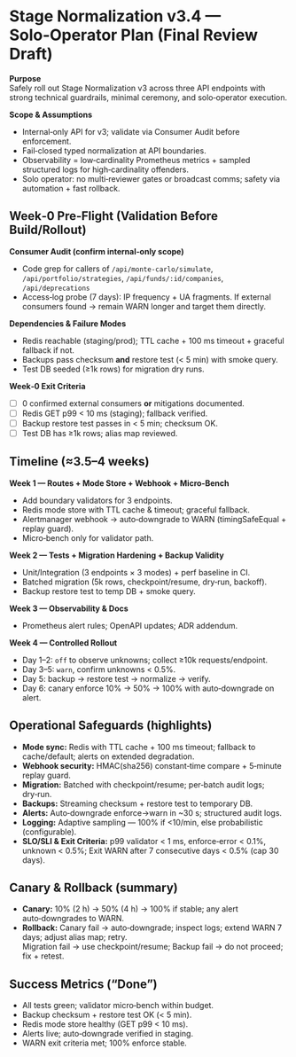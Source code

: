 # Stage Normalization v3.4 — Solo‑Operator Plan (Final Review Draft)

**Purpose**  
Safely roll out Stage Normalization v3 across three API endpoints with strong technical guardrails, minimal ceremony, and solo‑operator execution.

**Scope & Assumptions**
- Internal‑only API for v3; validate via Consumer Audit before enforcement.
- Fail‑closed typed normalization at API boundaries.
- Observability = low‑cardinality Prometheus metrics + sampled structured logs for high‑cardinality offenders.
- Solo operator: no multi‑reviewer gates or broadcast comms; safety via automation + fast rollback.

## Week‑0 Pre‑Flight (Validation Before Build/Rollout)

**Consumer Audit (confirm internal‑only scope)**  
- Code grep for callers of `/api/monte-carlo/simulate`, `/api/portfolio/strategies`, `/api/funds/:id/companies`, `/api/deprecations`  
- Access‑log probe (7 days): IP frequency + UA fragments. If external consumers found → remain WARN longer and target them directly.

**Dependencies & Failure Modes**
- Redis reachable (staging/prod); TTL cache + 100 ms timeout + graceful fallback if not.
- Backups pass checksum **and** restore test (< 5 min) with smoke query.
- Test DB seeded (≥1k rows) for migration dry runs.

**Week‑0 Exit Criteria**
- [ ] 0 confirmed external consumers **or** mitigations documented.
- [ ] Redis GET p99 < 10 ms (staging); fallback verified.
- [ ] Backup restore test passes in < 5 min; checksum OK.
- [ ] Test DB has ≥1k rows; alias map reviewed.

## Timeline (≈3.5–4 weeks)

**Week 1 — Routes + Mode Store + Webhook + Micro‑Bench**
- Add boundary validators for 3 endpoints.
- Redis mode store with TTL cache & timeout; graceful fallback.
- Alertmanager webhook → auto‑downgrade to WARN (timingSafeEqual + replay guard).
- Micro‑bench only for validator path.

**Week 2 — Tests + Migration Hardening + Backup Validity**
- Unit/Integration (3 endpoints × 3 modes) + perf baseline in CI.
- Batched migration (5k rows, checkpoint/resume, dry‑run, backoff).
- Backup restore test to temp DB + smoke query.

**Week 3 — Observability & Docs**
- Prometheus alert rules; OpenAPI updates; ADR addendum.

**Week 4 — Controlled Rollout**
- Day 1–2: `off` to observe unknowns; collect ≥10k requests/endpoint.
- Day 3–5: `warn`, confirm unknowns < 0.5%.
- Day 5: backup → restore test → normalize → verify.
- Day 6: canary enforce 10% → 50% → 100% with auto‑downgrade on alert.

## Operational Safeguards (highlights)
- **Mode sync:** Redis with TTL cache + 100 ms timeout; fallback to cache/default; alerts on extended degradation.
- **Webhook security:** HMAC(sha256) constant‑time compare + 5‑minute replay guard.
- **Migration:** Batched with checkpoint/resume; per‑batch audit logs; dry‑run.
- **Backups:** Streaming checksum + restore test to temporary DB.
- **Alerts:** Auto‑downgrade enforce→warn in ~30 s; structured audit logs.
- **Logging:** Adaptive sampling — 100% if <10/min, else probabilistic (configurable).
- **SLO/SLI & Exit Criteria:** p99 validator < 1 ms, enforce‑error < 0.1%, unknown < 0.5%; Exit WARN after 7 consecutive days < 0.5% (cap 30 days).

## Canary & Rollback (summary)
- **Canary:** 10% (2 h) → 50% (4 h) → 100% if stable; any alert auto‑downgrades to WARN.
- **Rollback:** Canary fail → auto‑downgrade; inspect logs; extend WARN 7 days; adjust alias map; retry.  
  Migration fail → use checkpoint/resume; Backup fail → do not proceed; fix + retest.

## Success Metrics (“Done”)
- All tests green; validator micro‑bench within budget.
- Backup checksum + restore test OK (< 5 min).
- Redis mode store healthy (GET p99 < 10 ms).
- Alerts live; auto‑downgrade verified in staging.
- WARN exit criteria met; 100% enforce stable.

